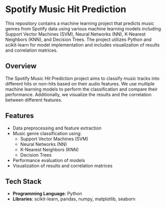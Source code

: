 # Spotify Music Hit Prediction

This repository contains a machine learning project that predicts music genres from Spotify data using various machine learning models including Support Vector Machines (SVM), Neural Networks (NN), K-Nearest Neighbors (KNN), and Decision Trees. The project utilizes Python and scikit-learn for model implementation and includes visualization of results and correlation matrices.

## Overview

The Spotify Music Hit Prediction project aims to classify music tracks into different hits or non-hits based on their audio features. We use multiple machine learning models to perform the classification and compare their performance. Additionally, we visualize the results and the correlation between different features.

## Features

- Data preprocessing and feature extraction
- Music genre classification using:
  - Support Vector Machines (SVM)
  - Neural Networks (NN)
  - K-Nearest Neighbors (KNN)
  - Decision Trees
- Performance evaluation of models
- Visualization of results and correlation matrices

## Tech Stack

- **Programming Language**: Python
- **Libraries**: scikit-learn, pandas, numpy, matplotlib, seaborn

